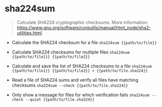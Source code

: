 # sha224sum
> Calculate SHA224 cryptographic checksums.
> More information: <https://www.gnu.org/software/coreutils/manual/html_node/sha2-utilities.html>.

- Calculate the SHA224 checksum for a file
`sha224sum {{path/to/file}}`

- Calculate SHA224 checksums for multiple files
`sha224sum {{path/to/file1}} {{path/to/file2}}`

- Calculate and save the list of SHA224 checksums to a file
`sha224sum {{path/to/file1}} {{path/to/file2}} > {{path/to/file.sha224}}`

- Read a file of SHA224 sums and verify all files have matching checksums
`sha224sum --check {{path/to/file.sha224}}`

- Only show a message for files for which verification fails
`sha224sum --check --quiet {{path/to/file.sha224}}`
